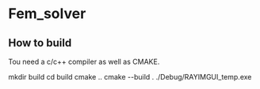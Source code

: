 # Fem_solver

## How to build 

Tou need a c/c++ compiler as well as CMAKE.

mkdir build
cd build
cmake ..
cmake --build .
./Debug/RAYIMGUI_temp.exe